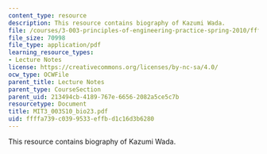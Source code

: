 ```yaml
---
content_type: resource
description: This resource contains biography of Kazumi Wada.
file: /courses/3-003-principles-of-engineering-practice-spring-2010/ffffa739c0399533effbd1c16d3b6280_MIT3_003S10_bio23.pdf
file_size: 70998
file_type: application/pdf
learning_resource_types:
- Lecture Notes
license: https://creativecommons.org/licenses/by-nc-sa/4.0/
ocw_type: OCWFile
parent_title: Lecture Notes
parent_type: CourseSection
parent_uid: 213494cb-4189-767e-6656-2082a5ce5c7b
resourcetype: Document
title: MIT3_003S10_bio23.pdf
uid: ffffa739-c039-9533-effb-d1c16d3b6280
---
```

This resource contains biography of Kazumi Wada.